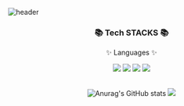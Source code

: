![header](https://capsule-render.vercel.app/api?type=waving&color=f8dae2&height=300&section=header&text=Hello👋%20I'm%20nanna29&fontSize=70&fontColor=ffffff)

<div align=center>
  <h3>📚 Tech STACKS 📚</h3>
  <p>✨ Languages ✨</p>
</div>
<div align=center> 
  <img src="https://img.shields.io/badge/java-007396?style=flat&logo=java&logoColor=white">
  <img src="https://img.shields.io/badge/c++-00599C?style=flat&logo=c%2B%2B&logoColor=white">
  <img src="https://img.shields.io/badge/python-3776ABstyle=flat&logo=python&logoColor=white"> 
  <img src="https://img.shields.io/badge/html5-E34F26?style=flat&logo=html5&logoColor=white">
</div>
<br>
<div align=center>

![Anurag's GitHub stats](https://github-readme-stats.vercel.app/api?username=nanna29&show_icons=true&theme=dracula)
  <img src="https://github-readme-stats.vercel.app/api/top-langs/?username=nanna29&layout=compact">
</div>


